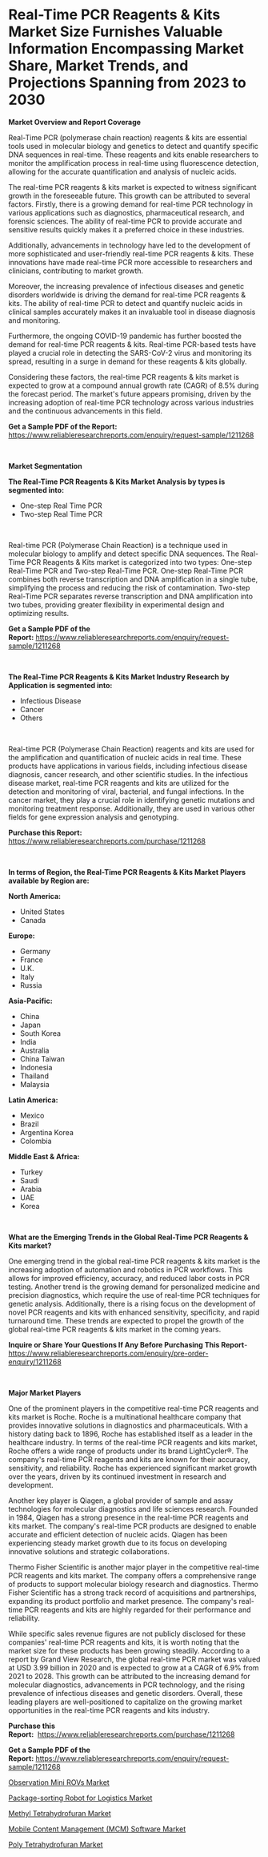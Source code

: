 <p><h1>Real-Time PCR Reagents & Kits Market Size Furnishes Valuable Information Encompassing Market Share, Market Trends, and Projections Spanning from 2023 to 2030</h1></p><p><strong>Market Overview and Report Coverage</strong></p>
<p><p>Real-Time PCR (polymerase chain reaction) reagents & kits are essential tools used in molecular biology and genetics to detect and quantify specific DNA sequences in real-time. These reagents and kits enable researchers to monitor the amplification process in real-time using fluorescence detection, allowing for the accurate quantification and analysis of nucleic acids.</p><p>The real-time PCR reagents & kits market is expected to witness significant growth in the foreseeable future. This growth can be attributed to several factors. Firstly, there is a growing demand for real-time PCR technology in various applications such as diagnostics, pharmaceutical research, and forensic sciences. The ability of real-time PCR to provide accurate and sensitive results quickly makes it a preferred choice in these industries.</p><p>Additionally, advancements in technology have led to the development of more sophisticated and user-friendly real-time PCR reagents & kits. These innovations have made real-time PCR more accessible to researchers and clinicians, contributing to market growth.</p><p>Moreover, the increasing prevalence of infectious diseases and genetic disorders worldwide is driving the demand for real-time PCR reagents & kits. The ability of real-time PCR to detect and quantify nucleic acids in clinical samples accurately makes it an invaluable tool in disease diagnosis and monitoring.</p><p>Furthermore, the ongoing COVID-19 pandemic has further boosted the demand for real-time PCR reagents & kits. Real-time PCR-based tests have played a crucial role in detecting the SARS-CoV-2 virus and monitoring its spread, resulting in a surge in demand for these reagents & kits globally.</p><p>Considering these factors, the real-time PCR reagents & kits market is expected to grow at a compound annual growth rate (CAGR) of 8.5% during the forecast period. The market's future appears promising, driven by the increasing adoption of real-time PCR technology across various industries and the continuous advancements in this field.</p></p>
<p><strong>Get a Sample PDF of the Report:</strong> <a href="https://www.reliableresearchreports.com/enquiry/request-sample/1211268">https://www.reliableresearchreports.com/enquiry/request-sample/1211268</a></p>
<p>&nbsp;</p>
<p><strong>Market Segmentation</strong></p>
<p><strong>The Real-Time PCR Reagents & Kits Market Analysis by types is segmented into:</strong></p>
<p><ul><li>One-step Real Time PCR</li><li>Two-step Real Time PCR</li></ul></p>
<p>&nbsp;</p>
<p><p>Real-time PCR (Polymerase Chain Reaction) is a technique used in molecular biology to amplify and detect specific DNA sequences. The Real-Time PCR Reagents & Kits market is categorized into two types: One-step Real-Time PCR and Two-step Real-Time PCR. One-step Real-Time PCR combines both reverse transcription and DNA amplification in a single tube, simplifying the process and reducing the risk of contamination. Two-step Real-Time PCR separates reverse transcription and DNA amplification into two tubes, providing greater flexibility in experimental design and optimizing results.</p></p>
<p><strong>Get a Sample PDF of the Report:</strong>&nbsp;<a href="https://www.reliableresearchreports.com/enquiry/request-sample/1211268">https://www.reliableresearchreports.com/enquiry/request-sample/1211268</a></p>
<p>&nbsp;</p>
<p><strong>The Real-Time PCR Reagents & Kits Market Industry Research by Application is segmented into:</strong></p>
<p><ul><li>Infectious Disease</li><li>Cancer</li><li>Others</li></ul></p>
<p>&nbsp;</p>
<p><p>Real-time PCR (Polymerase Chain Reaction) reagents and kits are used for the amplification and quantification of nucleic acids in real time. These products have applications in various fields, including infectious disease diagnosis, cancer research, and other scientific studies. In the infectious disease market, real-time PCR reagents and kits are utilized for the detection and monitoring of viral, bacterial, and fungal infections. In the cancer market, they play a crucial role in identifying genetic mutations and monitoring treatment response. Additionally, they are used in various other fields for gene expression analysis and genotyping.</p></p>
<p><strong>Purchase this Report:</strong>&nbsp; <a href="https://www.reliableresearchreports.com/purchase/1211268">https://www.reliableresearchreports.com/purchase/1211268</a></p>
<p>&nbsp;</p>
<p><strong>In terms of Region, the Real-Time PCR Reagents & Kits Market Players available by Region are:</strong></p>
<p>
    <p> <strong> North America: </strong>
        <ul>
            <li>United States</li>
            <li>Canada</li>
        </ul>
        </p> 
    <p> <strong> Europe: </strong>
        <ul>
            <li>Germany</li>
            <li>France</li>
            <li>U.K.</li>
            <li>Italy</li>
            <li>Russia</li>
        </ul>
        </p> 
    <p> <strong> Asia-Pacific: </strong>
        <ul>
            <li>China</li>
            <li>Japan</li>
            <li>South Korea</li>
            <li>India</li>
            <li>Australia</li>
            <li>China Taiwan</li>
            <li>Indonesia</li>
            <li>Thailand</li>
            <li>Malaysia</li>
        </ul>
        </p> 
    <p> <strong> Latin America: </strong>
        <ul>
            <li>Mexico</li>
            <li>Brazil</li>
            <li>Argentina Korea</li>
            <li>Colombia</li>
        </ul>
        </p> 
    <p> <strong> Middle East & Africa: </strong>
        <ul>
            <li>Turkey</li>
            <li>Saudi</li>
            <li>Arabia</li>
            <li>UAE</li>
            <li>Korea</li>
        </ul>
    </p>
    </p>
<p>&nbsp;</p>
<p><strong>What are the Emerging Trends in the Global Real-Time PCR Reagents & Kits market?</strong></p>
<p><p>One emerging trend in the global real-time PCR reagents & kits market is the increasing adoption of automation and robotics in PCR workflows. This allows for improved efficiency, accuracy, and reduced labor costs in PCR testing. Another trend is the growing demand for personalized medicine and precision diagnostics, which require the use of real-time PCR techniques for genetic analysis. Additionally, there is a rising focus on the development of novel PCR reagents and kits with enhanced sensitivity, specificity, and rapid turnaround time. These trends are expected to propel the growth of the global real-time PCR reagents & kits market in the coming years.</p></p>
<p><strong>Inquire or Share Your Questions If Any Before Purchasing This Report</strong>- <a href="https://www.reliableresearchreports.com/enquiry/pre-order-enquiry/1211268">https://www.reliableresearchreports.com/enquiry/pre-order-enquiry/1211268</a></p>
<p>&nbsp;</p>
<p><strong>Major Market Players</strong></p>
<p><p>One of the prominent players in the competitive real-time PCR reagents and kits market is Roche. Roche is a multinational healthcare company that provides innovative solutions in diagnostics and pharmaceuticals. With a history dating back to 1896, Roche has established itself as a leader in the healthcare industry. In terms of the real-time PCR reagents and kits market, Roche offers a wide range of products under its brand LightCycler®. The company's real-time PCR reagents and kits are known for their accuracy, sensitivity, and reliability. Roche has experienced significant market growth over the years, driven by its continued investment in research and development.</p><p>Another key player is Qiagen, a global provider of sample and assay technologies for molecular diagnostics and life sciences research. Founded in 1984, Qiagen has a strong presence in the real-time PCR reagents and kits market. The company's real-time PCR products are designed to enable accurate and efficient detection of nucleic acids. Qiagen has been experiencing steady market growth due to its focus on developing innovative solutions and strategic collaborations.</p><p>Thermo Fisher Scientific is another major player in the competitive real-time PCR reagents and kits market. The company offers a comprehensive range of products to support molecular biology research and diagnostics. Thermo Fisher Scientific has a strong track record of acquisitions and partnerships, expanding its product portfolio and market presence. The company's real-time PCR reagents and kits are highly regarded for their performance and reliability.</p><p>While specific sales revenue figures are not publicly disclosed for these companies' real-time PCR reagents and kits, it is worth noting that the market size for these products has been growing steadily. According to a report by Grand View Research, the global real-time PCR market was valued at USD 3.99 billion in 2020 and is expected to grow at a CAGR of 6.9% from 2021 to 2028. This growth can be attributed to the increasing demand for molecular diagnostics, advancements in PCR technology, and the rising prevalence of infectious diseases and genetic disorders. Overall, these leading players are well-positioned to capitalize on the growing market opportunities in the real-time PCR reagents and kits industry.</p></p>
<p><strong>Purchase this Report:</strong>&nbsp;&nbsp;<a href="https://www.reliableresearchreports.com/purchase/1211268">https://www.reliableresearchreports.com/purchase/1211268</a></p>
<p></p>
<p><strong>Get a Sample PDF of the Report:</strong>&nbsp;<a href="https://www.reliableresearchreports.com/enquiry/request-sample/1211268">https://www.reliableresearchreports.com/enquiry/request-sample/1211268</a></p>
<p><p><a href="https://github.com/abbypearson7765/Market-Research-Report-List-1/blob/main/observation-mini-rovs-market.md">Observation Mini ROVs Market</a></p><p><a href="https://www.linkedin.com/pulse/package-sorting-robot-logistics-market-size-2023-2030-global/">Package-sorting Robot for Logistics Market</a></p><p><a href="https://medium.com/@tanaysamar7412/methyl-tetrahydrofuran-market-size-growth-forecast-2023-2030-23fd25b11466">Methyl Tetrahydrofuran Market</a></p><p><a href="https://www.linkedin.com/pulse/mobile-content-management-mcm-software-market-insights-players/">Mobile Content Management (MCM) Software Market</a></p><p><a href="https://medium.com/@zaidjeet11730/poly-tetrahydrofuran-market-size-growth-forecast-2023-2030-c57a895ce7a0">Poly Tetrahydrofuran Market</a></p></p>